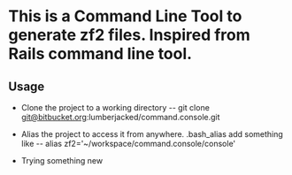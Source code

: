 # This is a Command Line Tool to generate zf2 files.  Inspired from Rails command line tool.

## Usage

- Clone the project to a working directory --
  git clone git@bitbucket.org:lumberjacked/command.console.git

- Alias the project to access it from anywhere.
  .bash_alias add something like --  alias zf2='~/workspace/command.console/console'

- Trying something new



